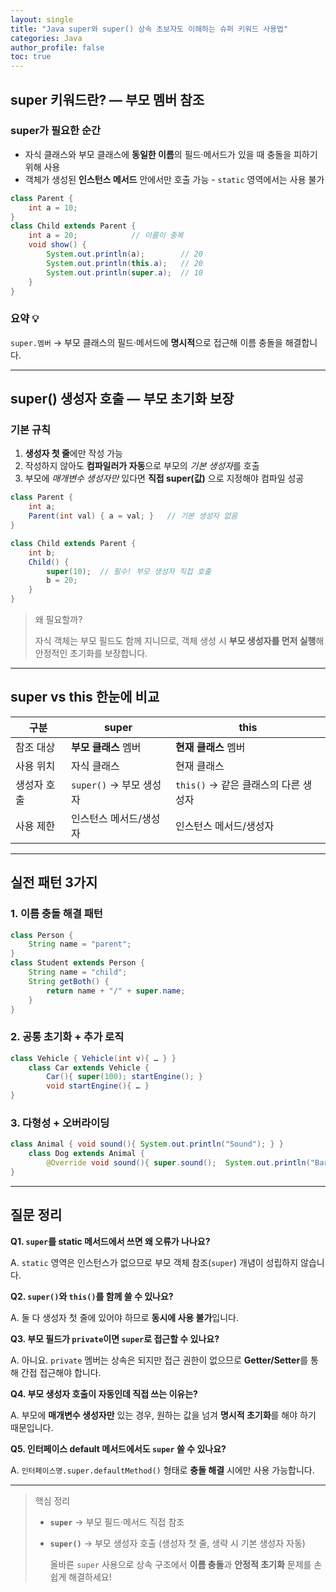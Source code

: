 ```yaml
---
layout: single
title: "Java super와 super() 상속 초보자도 이해하는 슈퍼 키워드 사용법"
categories: Java
author_profile: false
toc: true
---
```


## super 키워드란? ― 부모 멤버 참조

### super가 필요한 순간

- 자식 클래스와 부모 클래스에 **동일한 이름**의 필드·메서드가 있을 때 충돌을 피하기 위해 사용
- 객체가 생성된 **인스턴스 메서드** 안에서만 호출 가능 - `static` 영역에서는 사용 불가

```java
class Parent {
    int a = 10;
}
class Child extends Parent {
    int a = 20;            // 이름이 중복
    void show() {
        System.out.println(a);        // 20
        System.out.println(this.a);   // 20
        System.out.println(super.a);  // 10
    }
}
```

### 요약 💡

`super.멤버` → 부모 클래스의 필드·메서드에 **명시적**으로 접근해 이름 충돌을 해결합니다.

------

## super() 생성자 호출 ― 부모 초기화 보장

### 기본 규칙

1. **생성자 첫 줄**에만 작성 가능
2. 작성하지 않아도 **컴파일러가 자동**으로 부모의 *기본 생성자*를 호출
3. 부모에 *매개변수 생성자만* 있다면 **직접 super(값)** 으로 지정해야 컴파일 성공

```java
class Parent {
    int a;
    Parent(int val) { a = val; }   // 기본 생성자 없음
}

class Child extends Parent {
    int b;
    Child() {
        super(10);  // 필수! 부모 생성자 직접 호출
        b = 20;
    }
}
```

> 왜 필요할까?
>
> 자식 객체는 부모 필드도 함께 지니므로, 객체 생성 시 **부모 생성자를 먼저 실행**해 안정적인 초기화를 보장합니다.

------

## super vs this 한눈에 비교

| 구분        | super                   | this                                 |
| ----------- | ----------------------- | ------------------------------------ |
| 참조 대상   | **부모 클래스** 멤버    | **현재 클래스** 멤버                 |
| 사용 위치   | 자식 클래스             | 현재 클래스                          |
| 생성자 호출 | `super()` → 부모 생성자 | `this()` → 같은 클래스의 다른 생성자 |
| 사용 제한   | 인스턴스 메서드/생성자  | 인스턴스 메서드/생성자               |

------

## 실전 패턴 3가지

### 1. 이름 충돌 해결 패턴

```java
class Person {
    String name = "parent";
}
class Student extends Person {
    String name = "child";
    String getBoth() {
        return name + "/" + super.name;
    }
}
```

### 2. 공통 초기화 + 추가 로직

```java
class Vehicle { Vehicle(int v){ … } }
    class Car extends Vehicle {
        Car(){ super(100); startEngine(); }
        void startEngine(){ … }
}
```

### 3. 다형성 + 오버라이딩

```java
class Animal { void sound(){ System.out.println("Sound"); } }
    class Dog extends Animal {
        @Override void sound(){ super.sound(); 	System.out.println("Bark"); }
}
```

------

## 질문 정리

**Q1. `super`를 static 메서드에서 쓰면 왜 오류가 나나요?**

A. `static` 영역은 인스턴스가 없으므로 부모 객체 참조(`super`) 개념이 성립하지 않습니다.

**Q2. `super()`와 `this()`를 함께 쓸 수 있나요?**

A. 둘 다 생성자 첫 줄에 있어야 하므로 **동시에 사용 불가**입니다.

**Q3. 부모 필드가 `private`이면 `super`로 접근할 수 있나요?**

A. 아니요. `private` 멤버는 상속은 되지만 접근 권한이 없으므로 **Getter/Setter**를 통해 간접 접근해야 합니다.

**Q4. 부모 생성자 호출이 자동인데 직접 쓰는 이유는?**

A. 부모에 **매개변수 생성자만** 있는 경우, 원하는 값을 넘겨 **명시적 초기화**를 해야 하기 때문입니다.

**Q5. 인터페이스 default 메서드에서도 `super` 쓸 수 있나요?**

A. `인터페이스명.super.defaultMethod()` 형태로 **충돌 해결** 시에만 사용 가능합니다.

------

> 핵심 정리
>
> - **`super`** → 부모 필드·메서드 직접 참조
>
> - **`super()`** → 부모 생성자 호출 (생성자 첫 줄, 생략 시 기본 생성자 자동)
>
>   올바른 `super` 사용으로 상속 구조에서 **이름 충돌**과 **안정적 초기화** 문제를 손쉽게 해결하세요!
